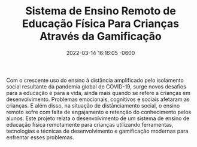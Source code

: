 ﻿---
layout: posts
title:  "Sistema de Ensino Remoto de Educação Física Para Crianças Através da Gamificação"
date:   2022-03-14 16:16:05 -0600
categories: trabalho
autornick: AntonioEDS
autor: "Antonio Eugênio Domingues Silva"
orientador: "Prof. Dr. Kleber Rocha de Oliveira"
---
Com o crescente uso do ensino à distância amplificado pelo isolamento social resultante da pandemia global de COVID-19, surge novos desafios para a educação e para a vida, ainda mais quando se refere a crianças em desenvolvimento. Problemas emocionais, cognitivos e sociais afetaram as crianças. E além disso, na situação de distânciamento social, o ensino remoto sofre com falta de engajamento e retenção do conhecimento pelos alunos. Este projeto relata o desenvolvimento de um sistema de ensino de educação física remotamente para crianças utilizando ferramentas, tecnologias e técnicas de desenvolvimento e gamificação modernas para enfrentar esses problemas.
